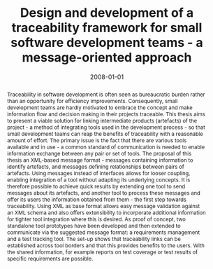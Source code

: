 ---
abstract: 'Traceability in software development is often seen as bureaucratic burden
  rather than an opportunity for efficiency improvements. Consequently, small development
  teams are hardly motivated to embrace the concept and make information flow and
  decision making in their projects traceable. This thesis aims to present a viable
  solution for linking intermediate products (artefacts) of the project - a method
  of integrating tools used in the development process - so that small development
  teams can reap the benefits of traceability with a reasonable amount of effort.
  The primary issue is the fact that there are various tools available and in use
  - a common standard of communication is needed to enable information exchange between
  any pair or set of tools. The proposal of this thesis an XML-based message format
  - messages containing information to identify artefacts, and messages defining relationships
  between pairs of artefacts. Using messages instead of interfaces allows for looser
  coupling, enabling integration of a tool without adapting its underlying concepts.
  It is therefore possible to achieve quick results by extending one tool to send
  messages about its artefacts, and another tool to process these messages and offer
  its users the information obtained from them - the first step towards traceability.
  Using XML as base format allows easy message validation against an XML schema and
  also offers extensibility to incorporate additional information for tighter tool
  integration where this is desired. As proof of concept, two standalone tool prototypes
  have been developed and then extended to communicate via the suggested message format:
  a requirements management and a test tracking tool. The set-up shows that traceability
  links can be established across tool borders and that this provides benefits to
  the users. With the shared information, for example reports on test coverage or
  test results of specific requirements are possible.'
authors:
- Martin Schwarzbauer
date: '2008-01-01'
featured: false
links:
- name: Publik
  url: https://publik.tuwien.ac.at/showentry.php?ID=172146&lang=2
publication_types:
- '7'
publishDate: '2008-01-01'
title: Design and development of a traceability framework for small software development
  teams - a message-oriented approach
url_pdf: ''
---